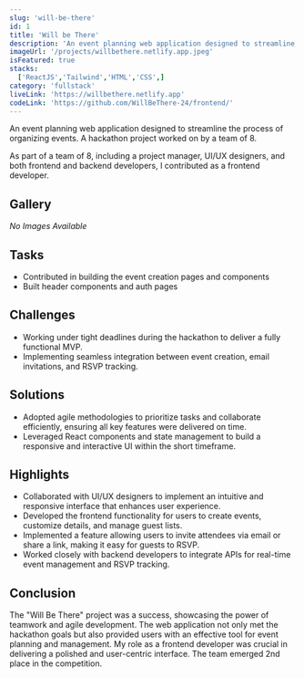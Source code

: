 ```yaml
---
slug: 'will-be-there'
id: 1
title: 'Will be There'
description: 'An event planning web application designed to streamline the process of organizing events. A hackathon project worked on by a team of 8.'
imageUrl: '/projects/willbethere.netlify.app.jpeg'
isFeatured: true
stacks:
  ['ReactJS','Tailwind','HTML','CSS',]
category: 'fullstack'
liveLink: 'https://willbethere.netlify.app'
codeLink: 'https://github.com/WillBeThere-24/frontend/'
---
```



An event planning web application designed to streamline the process of organizing events. A hackathon project worked on by a team of 8.

As part of a team of 8, including a project manager, UI/UX designers, and both frontend and backend developers, I contributed as a frontend developer.

## Gallery
<!-- ![iPhone-13-PRO-MAX](/public/projects/project 1/iPhone-13-PRO-MAX-willbethere.netlify.app.png)
![Galaxy-Tab-S7]( /projects/project 1/Galaxy-Tab-S7-willbethere.netlify.app.png)
![Macbook-Air]( /projects/project 1/Macbook-Air-willbethere.netlify.app.png ) -->
_No Images Available_


## Tasks
- Contributed in building the event creation pages and components
- Built header components and auth pages

## Challenges
- Working under tight deadlines during the hackathon to deliver a fully functional MVP.
- Implementing seamless integration between event creation, email invitations, and RSVP tracking.

## Solutions
- Adopted agile methodologies to prioritize tasks and collaborate efficiently, ensuring all key features were delivered on time.
- Leveraged React components and state management to build a responsive and interactive UI within the short timeframe.

## Highlights
- Collaborated with UI/UX designers to implement an intuitive and responsive interface that enhances user experience.
- Developed the frontend functionality for users to create events, customize details, and manage guest lists.
- Implemented a feature allowing users to invite attendees via email or share a link, making it easy for guests to RSVP.
- Worked closely with backend developers to integrate APIs for real-time event management and RSVP tracking.

## Conclusion
The "Will Be There" project was a success, showcasing the power of teamwork and agile development. The web application not only met the hackathon goals but also provided users with an effective tool for event planning and management. My role as a frontend developer was crucial in delivering a polished and user-centric interface. The team emerged 2nd place in the competition.
